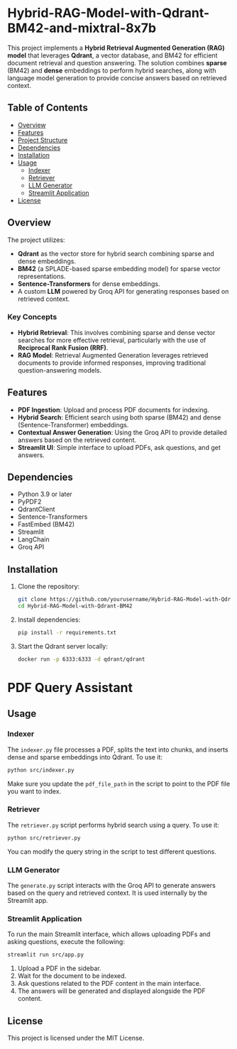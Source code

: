 # Hybrid-RAG-Model-with-Qdrant-BM42-and-mixtral-8x7b

This project implements a **Hybrid Retrieval Augmented Generation (RAG) model** that leverages **Qdrant**, a vector database, and BM42 for efficient document retrieval and question answering. The solution combines **sparse** (BM42) and **dense** embeddings to perform hybrid searches, along with language model generation to provide concise answers based on retrieved context.

## Table of Contents
- [Overview](#overview)
- [Features](#features)
- [Project Structure](#project-structure)
- [Dependencies](#dependencies)
- [Installation](#installation)
- [Usage](#usage)
  - [Indexer](#indexer)
  - [Retriever](#retriever)
  - [LLM Generator](#llm-generator)
  - [Streamlit Application](#streamlit-application)
- [License](#license)

## Overview
The project utilizes:
- **Qdrant** as the vector store for hybrid search combining sparse and dense embeddings.
- **BM42** (a SPLADE-based sparse embedding model) for sparse vector representations.
- **Sentence-Transformers** for dense embeddings.
- A custom **LLM** powered by Groq API for generating responses based on retrieved context.

### Key Concepts
- **Hybrid Retrieval**: This involves combining sparse and dense vector searches for more effective retrieval, particularly with the use of **Reciprocal Rank Fusion (RRF)**.
- **RAG Model**: Retrieval Augmented Generation leverages retrieved documents to provide informed responses, improving traditional question-answering models.

## Features
- **PDF Ingestion**: Upload and process PDF documents for indexing.
- **Hybrid Search**: Efficient search using both sparse (BM42) and dense (Sentence-Transformer) embeddings.
- **Contextual Answer Generation**: Using the Groq API to provide detailed answers based on the retrieved content.
- **Streamlit UI**: Simple interface to upload PDFs, ask questions, and get answers.

## Dependencies
- Python 3.9 or later
- PyPDF2
- QdrantClient
- Sentence-Transformers
- FastEmbed (BM42)
- Streamlit
- LangChain
- Groq API

## Installation
1. Clone the repository:
   ```bash
   git clone https://github.com/yourusername/Hybrid-RAG-Model-with-Qdrant-BM42.git
   cd Hybrid-RAG-Model-with-Qdrant-BM42
2. Install dependencies:
   ```bash
   pip install -r requirements.txt
3. Start the Qdrant server locally:
   ```bash
   docker run -p 6333:6333 -d qdrant/qdrant
# PDF Query Assistant

## Usage

### Indexer

The `indexer.py` file processes a PDF, splits the text into chunks, and inserts dense and sparse embeddings into Qdrant. To use it:

```bash
python src/indexer.py
```

Make sure you update the `pdf_file_path` in the script to point to the PDF file you want to index.

### Retriever

The `retriever.py` script performs hybrid search using a query. To use it:

```bash
python src/retriever.py
```

You can modify the query string in the script to test different questions.

### LLM Generator

The `generate.py` script interacts with the Groq API to generate answers based on the query and retrieved context. It is used internally by the Streamlit app.

### Streamlit Application

To run the main Streamlit interface, which allows uploading PDFs and asking questions, execute the following:

```bash
streamlit run src/app.py
```

1. Upload a PDF in the sidebar.
2. Wait for the document to be indexed.
3. Ask questions related to the PDF content in the main interface.
4. The answers will be generated and displayed alongside the PDF content.

## License

This project is licensed under the MIT License.
